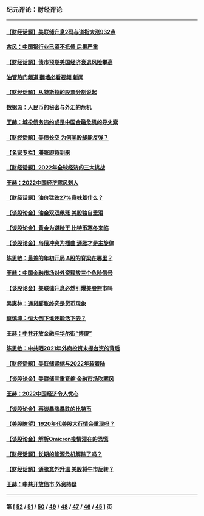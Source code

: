 ### 纪元评论：财经评论
---
#### [【财经话题】美联储升息2码与道指大涨932点](../../pages/nsc1026/n13727377.md?05080330) 
#### [古风：中国银行业已资不抵债 后果严重](../../pages/nsc1026/n13726111.md?05080330) 
#### [【财经话题】债市预期美国经济衰退风险攀高](../../pages/nsc1026/n13698043.md?05080330) 
#### [油管热门频道 翻墙必看视频 新闻](ok?05080330)
#### [【财经话题】从特斯拉的股票分割说起](../../pages/nsc1026/n13679733.md?05080330) 
#### [数据派：人民币的秘密与外汇的危机](../../pages/nsc1026/n13667092.md?05080330) 
#### [王赫：城投债务违约或是中国金融危机的导火索](../../pages/nsc1026/n13665322.md?05080330) 
#### [【财经话题】美债长空 为何美股却能反弹？](../../pages/nsc1026/n13665895.md?05080330) 
#### [【名家专栏】滞胀即将到来](../../pages/nsc1026/n13658171.md?05080330) 
#### [【财经话题】2022年全球经济的三大挑战](../../pages/nsc1026/n13654423.md?05080330) 
#### [王赫：2022中国经济寒风刺人](../../pages/nsc1026/n13651403.md?05080330) 
#### [【财经话题】油价猛跌27%意味着什么？](../../pages/nsc1026/n13648767.md?05080330) 
#### [【谈股论金】油金双双飙涨 美股独自垂泪](../../pages/nsc1026/n13631742.md?05080330) 
#### [【谈股论金】黄金为避险王 比特币寒冬来临](../../pages/nsc1026/n13600406.md?05080330) 
#### [【谈股论金】乌俄冲突为插曲 通胀才是主旋律](../../pages/nsc1026/n13576797.md?05080330) 
#### [陈思敏：最差的年初开局 A股的脊梁在哪里？](../../pages/nsc1026/n13558359.md?05080330) 
#### [王赫：中国金融市场对外资释放三个危险信号](../../pages/nsc1026/n13546389.md?05080330) 
#### [【谈股论金】美联储升息必然引爆美股熊市吗](../../pages/nsc1026/n13519194.md?05080330) 
#### [吴惠林：通货膨胀终究是货币现象](../../pages/nsc1026/n13512979.md?05080330) 
#### [蔡慎坤：恒大倒下谁还能活下去？](../../pages/nsc1026/n13501831.md?05080330) 
#### [王赫：中共开放金融与华尔街“博傻”](../../pages/nsc1026/n13501138.md?05080330) 
#### [陈思敏：中共晒2021年外商投资未提台资的背后](../../pages/nsc1026/n13501057.md?05080330) 
#### [【财经话题】美联储紧缩与2022年软着陆](../../pages/nsc1026/n13498354.md?05080330) 
#### [【谈股论金】美联储三重紧缩 金融市场吹寒风](../../pages/nsc1026/n13487202.md?05080330) 
#### [王赫：2022中国经济令人忧心](../../pages/nsc1026/n13480433.md?05080330) 
#### [【谈股论金】再谈暴涨暴跌的比特币](../../pages/nsc1026/n13428036.md?05080330) 
#### [【美股瞭望】1920年代美股大行情会重现吗？](../../pages/nsc1026/n13425425.md?05080330) 
#### [【谈股论金】解析Omicron疫情潜在的恐慌](../../pages/nsc1026/n13403704.md?05080330) 
#### [【财经话题】长期的能源危机解除了吗？](../../pages/nsc1026/n13378041.md?05080330) 
#### [【财经话题】通胀意外升温 美股将牛市反转？](../../pages/nsc1026/n13370659.md?05080330) 
#### [王赫：中共开放债市 外资持疑](../../pages/nsc1026/n13366203.md?05080330) 

---
#### 第 [ [52](./52.md?05080330) / [51](./51.md?05080330) / [50](./50.md?05080330) / [49](./49.md?05080330) / [48](./48.md?05080330) / [47](./47.md?05080330) / [46](./46.md?05080330) / [45](./45.md?05080330) ] 页
